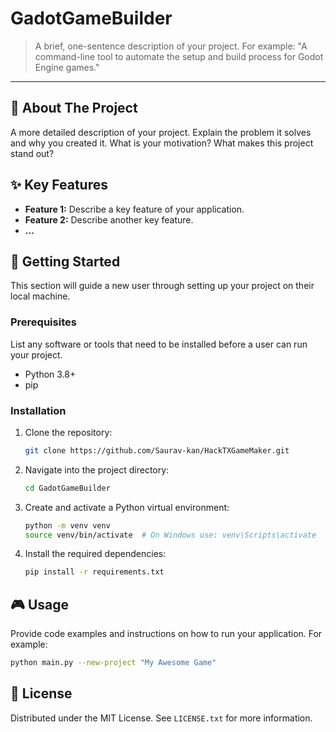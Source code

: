 # GadotGameBuilder

> A brief, one-sentence description of your project. For example: "A command-line tool to automate the setup and build process for Godot Engine games."

---

## 📖 About The Project

A more detailed description of your project. Explain the problem it solves and why you created it. What is your motivation? What makes this project stand out?

## ✨ Key Features

- **Feature 1:** Describe a key feature of your application.
- **Feature 2:** Describe another key feature.
- **...**

## 🚀 Getting Started

This section will guide a new user through setting up your project on their local machine.

### Prerequisites

List any software or tools that need to be installed before a user can run your project.

- Python 3.8+
- pip

### Installation

1.  Clone the repository:
    ```sh
    git clone https://github.com/Saurav-kan/HackTXGameMaker.git
    ```
2.  Navigate into the project directory:
    ```sh
    cd GadotGameBuilder
    ```
3.  Create and activate a Python virtual environment:
    ```sh
    python -m venv venv
    source venv/bin/activate  # On Windows use: venv\Scripts\activate
    ```
4.  Install the required dependencies:
    ```sh
    pip install -r requirements.txt
    ```

## 🎮 Usage

Provide code examples and instructions on how to run your application. For example:

```sh
python main.py --new-project "My Awesome Game"
```

## 📜 License

Distributed under the MIT License. See `LICENSE.txt` for more information.
